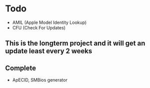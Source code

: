 # Todo
- AMIL (Apple Model Identity Lookup)
- CFU (Check For Updates)
## This is the longterm project and it will get an update least every 2 weeks

## Complete
- ApECID, SMBios generator